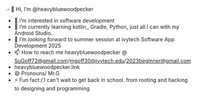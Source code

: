 

.- 👋 Hi, I’m @heavybluewoodpecker
- 👀 I’m interested in software development 
- 🌱 I’m currently learning kotlin,, Gradle, Python, just all I can with my Android Studio..
- 💞️ I’m looking forward to summer session at ivytech Software App Development 2025
- 📫 How to reach me heavybluewoodpecker @ SuGoff72@gmail.com/mgoff30@ivytech.edu/2023beginner@gmail.com
- heavybluewoodpecker.link
- 😄 Pronouns/ Mr.G
- ⚡ Fun fact:/.I can't wait to get
 back in school. from rooting and hacking to designing and programming 

<!---
heavybluewoodpecker/heavybluewoodpecker-my-new-repo is special ✨ repository because its `README.md` (this file) appears on your GitHub profile.
You can click the Preview link to take a look at your changes.
--->
